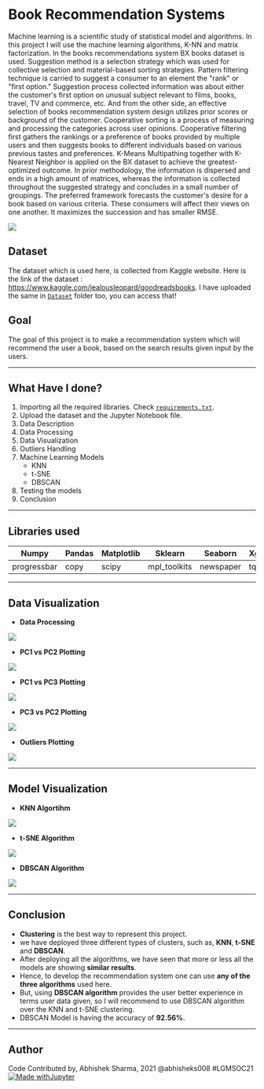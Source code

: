 # Book Recommendation Systems
Machine learning is a scientific study of statistical model and algorithms. In this project I will use the machine learning algorithms, K-NN and matrix factorization. In the books recommendations system BX books dataset is used. Suggestion method is a selection strategy which was used for collective selection and material-based sorting strategies. Pattern filtering technique is carried to suggest a consumer to an element the "rank" or "first option." Suggestion process collected information was about either the customer's first option on unusual subject relevant to films, books, travel, TV and commerce, etc. And from the other side, an effective selection of books recommendation system design utilizes prior scores or background of the customer. Cooperative sorting is a process of measuring and processing the categories across user opinions. Cooperative filtering first gathers the rankings or a preference of books provided by multiple users and then suggests books to different individuals based on various previous tastes and preferences. K-Means Multipathing together with K-Nearest Neighbor is applied on the BX dataset to achieve the greatest-optimized outcome. In prior methodology, the information is dispersed and ends in a high amount of matrices, whereas the information is collected throughout the suggested strategy and concludes in a small number of groupings. The preferred framework forecasts the customer's desire for a book based on various criteria. These consumers will affect their views on one another. It maximizes the succession and has smaller RMSE.

![](https://github.com/abhisheks008/ML-ProjectKart/blob/patch-45/Book%20Recommendation%20Systems/Images/book1.jpg)

## Dataset
The dataset which is used here, is collected from Kaggle website. Here is the link of the dataset : https://www.kaggle.com/jealousleopard/goodreadsbooks. I have uploaded the same in [`Dataset`](https://github.com/abhisheks008/ML-ProjectKart/tree/patch-45/Book%20Recommendation%20Systems/Dataset) folder too, you can access that!

## Goal
The goal of this project is to make a recommendation system which will recommend the user a book, based on the search results given input by the users.
*************************************
## What Have I done?
1. Importing all the required libraries. Check [`requirements.txt`](https://github.com/abhisheks008/ML-ProjectKart/blob/patch-45/Book%20Recommendation%20Systems/requirements.txt).
2. Upload the dataset and the Jupyter Notebook file.
3. Data Description
4. Data Processing
5. Data Visualization
6. Outliers Handling
7. Machine Learning Models
    - KNN
    - t-SNE
    - DBSCAN
8. Testing the models
9. Conclusion

**************************************
## Libraries used
|Numpy|Pandas|Matplotlib|Sklearn|Seaborn|XgBoost|isbnlib|
|-|-|-|-|-|-|-|
|progressbar|copy|scipy|mpl_toolkits|newspaper|tqdm|
************************************
## Data Visualization
- **Data Processing**

![](https://github.com/abhisheks008/ML-ProjectKart/blob/patch-45/Book%20Recommendation%20Systems/Images/book2.png)

- **PC1 vs PC2 Plotting**

![](https://github.com/abhisheks008/ML-ProjectKart/blob/patch-45/Book%20Recommendation%20Systems/Images/book3..png)

- **PC1 vs PC3 Plotting**

![](https://github.com/abhisheks008/ML-ProjectKart/blob/patch-45/Book%20Recommendation%20Systems/Images/book4.png)

- **PC3 vs PC2 Plotting**

![](https://github.com/abhisheks008/ML-ProjectKart/blob/patch-45/Book%20Recommendation%20Systems/Images/book5.png)

- **Outliers Plotting**

![](https://github.com/abhisheks008/ML-ProjectKart/blob/patch-45/Book%20Recommendation%20Systems/Images/book6.png)
******************************************
## Model Visualization
- **KNN Algortihm**

![](https://github.com/abhisheks008/ML-ProjectKart/blob/patch-45/Book%20Recommendation%20Systems/Images/book7.png)

- **t-SNE Algorithm**

![](https://github.com/abhisheks008/ML-ProjectKart/blob/patch-45/Book%20Recommendation%20Systems/Images/book8.png)

- **DBSCAN Algorithm**

![](https://github.com/abhisheks008/ML-ProjectKart/blob/patch-45/Book%20Recommendation%20Systems/Images/book9.png)
*************************************************
## Conclusion
* **Clustering** is the best way to represent this project.
* we have deployed three different types of clusters, such as, **KNN**, **t-SNE** and **DBSCAN**.
* After deploying all the algorithms, we have seen that more or less all the models are showing **similar results**.
* Hence, to develop the recommendation system one can use **any of the three algorithms** used here.
* But, using **DBSCAN algorithm** provides the user better experience in terms user data given, so I will recommend to use DBSCAN algorithm over the KNN and t-SNE clustering.
* DBSCAN Model is having the accuracy of **92.56%**.
*******************************
## Author
Code Contributed by, Abhishek Sharma, 2021 @abhisheks008 #LGMSOC21
[![Made withJupyter](https://img.shields.io/badge/Made%20with-Jupyter-orange?style=for-the-badge&logo=Jupyter)](https://jupyter.org/try)

